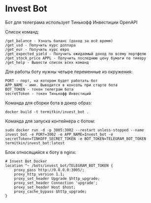 # Invest Bot

Бот для телеграма использует Тинькофф Инвестиции OpenAPI

Список команд:

```
/get_balance - Узнать баланс (доход за всё время)
/get_usd - Получить курс доллара
/get_eur - Получить курс евро
/get_expected_yield - Получить ожидаемый доход по всему портфелю
/get_stock_price APPL - Получить последнюю цену бумаги по тикеру
/get_help - Вывести список всех команд
```

Для работы боту нужны четыре переменные из окружения:

```
PORT - порт, на котором будет работать бот
APP_NAME - имя. Выводится в консоль при старте бота
BOT_TOKEN - токен телеграм бота
secretToken - токен Тинькофф Инвестиций
```

Команда для сборки бота в докер образ:

```
docker build -t termitkin/invest_bot .
```

Команда для запуска контейнера с ботом:

```
sudo docker run -d -p 3005:3002 --restart unless-stopped --name invest_bot -e PORT=3002 -e APP_NAME=Invest_bot -e secretToken=TINKOFF_SECRET_TOKEN -e BOT_TOKEN=TELEGRAM_BOT_TOKEN termitkin/invest_bot:latest
```

Блок относящийся к боту в nginx:

```
# Invest Bot Docker
location ^~ /bots/invest_bot/TELEGRAM_BOT_TOKEN {
    proxy_pass http://0.0.0.0:3005/;
    proxy_http_version 1.1;
    proxy_set_header Upgrade $http_upgrade;
    proxy_set_header Connection 'upgrade';
    proxy_set_header Host $host;
    proxy_cache_bypass $http_upgrade;
}
```
